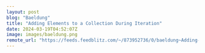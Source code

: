 ```yaml
---
layout: post
blog: "Baeldung"
title: "Adding Elements to a Collection During Iteration"
date: 2024-03-19T04:52:07Z
image: images/baeldung.png
remote_url: "https://feeds.feedblitz.com/~/873952736/0/baeldung~Adding-Elements-to-a-Collection-During-Iteration"
---
```

